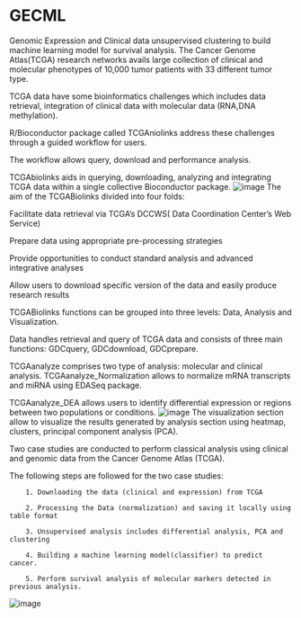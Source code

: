 # GECML
Genomic Expression and Clinical data unsupervised clustering to build machine learning model for survival analysis.
The Cancer Genome Atlas(TCGA) research networks avails large collection of clinical and molecular phenotypes of 10,000 tumor patients with 33 different tumor type.

TCGA data have some bioinformatics challenges which includes data retrieval, integration of clinical data with molecular data (RNA,DNA methylation).

R/Bioconductor package called TCGAniolinks address these challenges through a guided workflow for users.

The workflow allows query, download and performance analysis.

TCGAbiolinks aids in querying, downloading, analyzing and integrating TCGA data within a single collective Bioconductor package.
![image](https://github.com/wfarz001/GECML/assets/105995578/3b912a87-cef5-4b83-8cc2-de530de5a4c7)
The aim of the TCGABiolinks divided into four folds:


Facilitate data retrieval via TCGA’s DCCWS( Data Coordination Center’s Web Service)

Prepare data using appropriate pre-processing strategies

Provide opportunities to conduct standard analysis and advanced integrative analyses

Allow users to download specific version of the data and easily produce research results


TCGABiolinks functions can be grouped into three levels: Data, Analysis and Visualization.

Data handles retrieval and query of TCGA data and consists of three main functions: GDCquery, GDCdownload, GDCprepare.

TCGAanalyze comprises two type of analysis: molecular and clinical analysis. TCGAanalyze_Normalization allows to normalize mRNA transcripts and miRNA using EDASeq package.

TCGAanalyze_DEA allows users to identify differential expression or regions between two populations or conditions.
![image](https://github.com/wfarz001/GECML/assets/105995578/6396e5b8-8a37-44f6-b7d8-4a5fcee65fd1)
The visualization section allow to visualize the results generated by analysis section using heatmap, clusters, principal component analysis (PCA).

Two case studies are conducted to perform classical analysis using clinical and genomic data from the Cancer Genome Atlas (TCGA).

The following steps are followed for the two case studies:

        1. Downloading the data (clinical and expression) from TCGA

        2. Processing the Data (normalization) and saving it locally using table format

        3. Unsupervised analysis includes differential analysis, PCA and clustering

        4. Building a machine learning model(classifier) to predict cancer.

        5. Perform survival analysis of molecular markers detected in previous analysis.
![image](https://github.com/wfarz001/GECML/assets/105995578/836c348e-e396-4eeb-92fb-bafef414aeaa)
